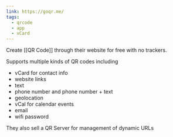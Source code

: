 ```yaml
---
link: https://goqr.me/
tags:
  - qrcode
  - app
  - vCard
---
```

Create [[QR Code]] through their website for free with no trackers. 

Supports multiple kinds of QR codes including 
* vCard for contact info
* website links
* text
* phone number and phone number + text
* geolocation 
* vCal for calendar events
* email
* wifi password

They also sell a QR Server for management of dynamic URLs